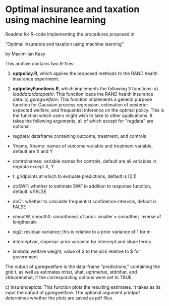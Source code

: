 # Optimal insurance and taxation using machine learning

Readme for R-code implementing the procedures proposed in

"Optimal insurance and taxation using machine learning"

by Maximilian Kasy

This archive contains two R-files:
1) **optpolicy.R**, which applies the proposed methods to the RAND health insurance experiment.

2) **optpolicyFunctions.R**, which implements the following 3 functions:
a) *loaddata(datapath)*:
This function loads the RAND health insurance data.
b) *gpregwelfare*:
This function implements a general purpose function for Gaussian process regression, estimation of posterior expected welfare, and frequentist inference on the optimal policy. This is the function which users might wish to take to other applications. It takes the following arguments, all of which except for "regdata" are optional:
+ regdata: dataframe containing outcome, treatment, and controls
+ Yname, Xname: names of outcome variable and treatment variable, default are X and Y
+ controlnames: variable names for controls, default are all variables in regdata except X, Y
+ t: gridpoints at which to evaluate predictions, default is [0,1]
+ doSWF: whether to estimate SWF in addition to response function, default is FALSE
+ doCI: whether to calculate frequentist confidence intervals, default is FALSE

+ smootW, smoothX: smoothness of prior: smaller = smoother; inverse of lengthscale
+ sig2: residual variance; this is relative to a prior variance of 1 for m
+ interceptvar, slopevar: prior variance for intercept and slope terms
+ lambda: welfare weight, value of $ to the sick relative to $ for government


The output of gpregwelfare is the data-frame "predictions," containing the grid t, as well as estimates mhat, uhat, uprimehat, stdmhat, and stduprimehat, if the corresponding options were set to TRUE.

                      
c) insuranceplots:
This function plots the resulting estimates. It takes as its input the output of gpregwelfare.
The optional argument printpdf determines whether the plots are saved as pdf files.
